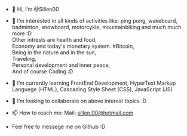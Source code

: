 - 👋 Hi, I’m @Sillen00
- 👀 I’m interested in all kinds of activities like: ping pong, wakeboard, badminton, snowboard, motorcykle, mountainbiking and much much more :D <br>Other intrests are health and food, <br>Economy and today's monetary system. #Bitcoin, <br>Being in the nature and in the sun, <br> Traveling, <br>Personal development and inner peace, <br>And of course Coding :D
      
- 🌱 I’m currently learning FrontEnd Development,
      HyperText Markup Languege (HTML), 
      Cascading Style Sheet (CSS), 
      JavaScript (JS)
      
- 💞️ I’m looking to collaborate on above interest topics :D

- 📫 How to reach me: Mail: sillen.00@hotmail.com
- Feel free to messege me on Github :D

